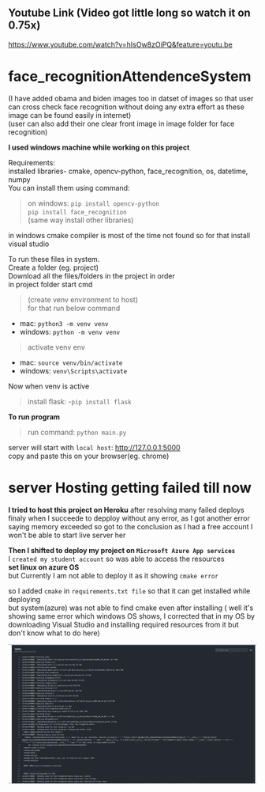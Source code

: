 ## Youtube Link (Video got little long so watch it on 0.75x)
https://www.youtube.com/watch?v=hIsOw8zOiPQ&feature=youtu.be

# face_recognitionAttendenceSystem

(I have added obama and biden images too in datset of images so that user can cross check face recognition without doing any extra effort as these image can be found easily in internet)\
(user can also add their one clear front image in image folder for face recognition)</br> 

**I used windows machine while working on this project**

Requirements:</br>
  installed libraries- cmake, opencv-python, face_recognition, os, datetime, numpy</br>
  You can install them using command:</br>
 > on windows: `pip install opencv-python`</br>
                `pip install face_recognition`</br>
             (same way install other libraries)</br>
             
  in windows cmake compiler is most of the time not found so for that install visual studio </br>          
     
To run these files in system. </br>
Create a folder (eg. project) </br>
Download all the files/folders in the project in order </br>
in project folder start cmd  </br>
>(create venv environment to host) </br>
for that run below command </br>
 - mac: `python3 -m venv venv`
 - windows: `python -m venv venv`
  
>activate venv env
 - mac: `source venv/bin/activate`
 - windows: `venv\Scripts\activate`
   
   
Now when venv is active 
>install flask:
    -`pip install flask`
    
    
   **To run program** 
  >run command: `python main.py`
    
server will start
    with `local host`: http://127.0.0.1:5000 </br>
    copy and paste this on your browser(eg. chrome)
    
    
    
# server Hosting getting failed till now 
    
**I tried to host this project on Heroku**
    after resolving many failed deploys  </br>
    finaly when I succeede to depploy without any error, as I got another error saying memory exceeded so got to the conclusion as I had a free account I won't be able to start live server her </br>
    
**Then I shifted to deploy my project on `Microsoft Azure App services`** </br>
    I `created my student account` so was able to access the resources </br>
    **set linux on azure OS**  </br>
    but Currently I am not able to deploy it as it showing `cmake error` </br>
    
   so I added `cmake` in `requirements.txt file` so that it can get installed while deploying  </br>
 but system(azure) was not able to find cmake even after installing ( well it's showing same error which windows OS shows, I corrected that in my OS by downloading Visual Studio and installing required resources from it but don't know what to do here)   </br>
    
![This is an image](errorMessage.png)
    
